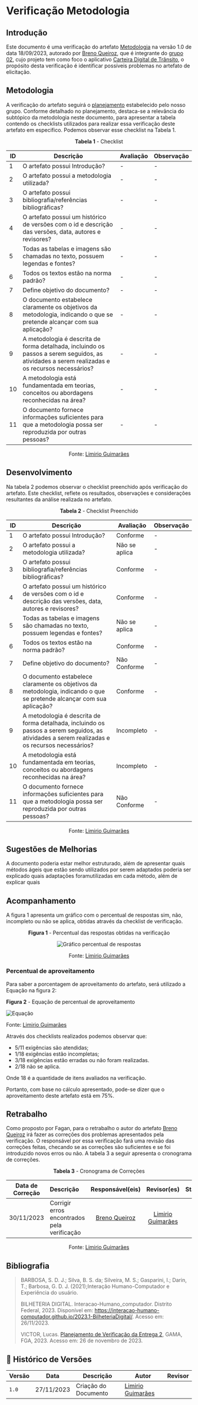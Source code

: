 # Verificação Metodologia
 
## Introdução

Este documento é uma verificação do artefato [Metodologia](https://requisitos-de-software.github.io/2023.2-Carteira_Digital_de_Transito/planejamento/metodologia/) na versão 1.0 de data 18/09/2023, autorado por [Breno Queiroz](https://github.com/brenob6), que é integrante do [grupo 02](https://requisitos-de-software.github.io/2023.2-Carteira_Digital_de_Transito/), cujo projeto tem como foco o aplicativo [Carteira Digital de Trânsito](https://play.google.com/store/apps/details?id=br.gov.serpro.cnhe&hl=pt_BR&gl=US), o propósito desta verificação é identificar possíveis problemas no artefato de elicitação.

## Metodologia 

A verificação do artefato seguirá o [planejamento](https://requisitos-de-software.github.io/2023.2-Carteira_Digital_de_Transito/verificacao/grupo2/planejamendoDaVerificacao.md) estabelecido pelo nosso grupo. Conforme detalhado no planejamento, destaca-se a relevância do subtópico da metodologia neste documento, para apresentar a tabela contendo os checklists utilizados para realizar essa verificação deste artefato em especifico. Podemos observar esse checklist na Tabela 1. 

<center>

**Tabela 1** - Checklist 

| ID | Descrição                                                                                                                      | Avaliação  | Observação                                                             |
|----|--------------------------------------------------------------------------------------------------------------------------------|------------|------------------------------------------------------------------------|
| 1  | O artefato possui Introdução?                                                                                                  | -          | -                                                                      |
| 2  | O artefato possui a metodologia utilizada?                                                                    		      | -          | -                                                                      |
| 3  | O artefato possui bibliografia/referências bibliográficas?                                                                     | -          | -                                                                      |
| 4  | O artefato possui um histórico de versões com o id e descrição das versões, data, autores e revisores?                         | -          | -                                                                      |
| 5  | Todas as tabelas e imagens são chamadas no texto, possuem legendas e fontes?                                                   | -          | -                                                                      |
| 6  | Todos os textos estão na norma padrão?                                       						      | -          | -                                                                      |
| 7  | Define objetivo do documento?								   				      | -          | -                                                                      |
| 8  | O documento estabelece claramente os objetivos da metodologia, indicando o que se pretende alcançar com sua aplicação?         | -          | -                                                                      |
| 9  | A metodologia é descrita de forma detalhada, incluindo os passos a serem seguidos, as atividades a serem realizadas e os recursos necessários? | - |-                                                                |
| 10  | A metodologia está fundamentada em teorias, conceitos ou abordagens reconhecidas na área?				      | -          | -  								    |
| 11  | O documento fornece informações suficientes para que a metodologia possa ser reproduzida por outras pessoas? 		      | -          | -  								    |


Fonte: [Limirio Guimarães](https://github.com/LimirioGuimaraes)

</center> 

## Desenvolvimento 

Na tabela 2 podemos observar o checklist preenchido após verificação do artefato. Este checklist, reflete os resultados, observações e considerações resultantes da análise realizada no artefato.

<center>

**Tabela 2** - Checklist Preenchido 

| ID | Descrição                                                                                                                      | Avaliação  | Observação                                                             |
|----|--------------------------------------------------------------------------------------------------------------------------------|------------|------------------------------------------------------------------------|
| 1  | O artefato possui Introdução?                                                                                                  | Conforme   | -                                                                      |
| 2  | O artefato possui a metodologia utilizada?                                                                    		      | Não se aplica| -                                                                      |
| 3  | O artefato possui bibliografia/referências bibliográficas?                                                                     | Conforme   | -                                                                      |
| 4  | O artefato possui um histórico de versões com o id e descrição das versões, data, autores e revisores?                         | Conforme   | -                                                                      |
| 5  | Todas as tabelas e imagens são chamadas no texto, possuem legendas e fontes?                                                   | Não se aplica| -                                                                      |
| 6  | Todos os textos estão na norma padrão?                                       						      | Conforme   | -                                                                      |
| 7  | Define objetivo do documento?								   				      | Não Conforme| -                                                                      |
| 8  | O documento estabelece claramente os objetivos da metodologia, indicando o que se pretende alcançar com sua aplicação?         | Conforme   | -                                                                      |
| 9  | A metodologia é descrita de forma detalhada, incluindo os passos a serem seguidos, as atividades a serem realizadas e os recursos necessários? | Incompleto|-                                                        |
| 10  | A metodologia está fundamentada em teorias, conceitos ou abordagens reconhecidas na área?				      | Incompleto | -  								    |
| 11  | O documento fornece informações suficientes para que a metodologia possa ser reproduzida por outras pessoas? 		      | Não Conforme| -  								    |


Fonte: [Limirio Guimarães](https://github.com/LimirioGuimaraes)

</center>


## Sugestões de Melhorias

A documento poderia estar melhor estruturado, além de apresentar quais métodos ágeis que estão sendo utilizados por serem adaptados poderia ser explicado quais adaptações foramutilizadas em cada método, além de explicar quais 

## Acompanhamento

A figura 1 apresenta um gráfico com o percentual de respostas sim, não, incompleto ou não se aplica, obtidas através da checklist de verificação.

<center>

**Figura 1** - Percentual das respostas obtidas na verificação 

![Gráfico percentual de respostas](../../../assets/percentual_Avaliação1.PNG)

Fonte: [Limirio Guimarães](https://github.com/LimirioGuimaraes) 
</center>

### Percentual de aproveitamento 

Para saber a porcentagem de aproveitamento do artefato, será utilizado a Equação na figura 2:

**Figura 2** - Equação de percentual de aproveitamento

![Equação](../../../assets/equacao.PNG)

Fonte: [Limirio Guimarães](https://github.com/LimirioGuimaraes)

</center>

Através dos checklists realizados podemos observar que:

- 5/11 exigências são atendidas;
- 1/18 exigências estão incompletas;
- 3/18 exigências estão erradas ou não foram realizadas.
- 2/18 não se aplica.

Onde 18 é a quantidade de itens avaliados na verificação.

Portanto, com base no cálculo apresentado, pode-se dizer que o aproveitamento deste artefato está em 75%.


## Retrabalho

Como proposto por Fagan, para o retrabalho o autor do artefato [Breno Queiroz](https://github.com/brenob6) irá fazer as correções dos problemas apresentados pela verificação. O responsável por essa verificação fará uma revisão das correções feitas, checando se as correções são suficientes e se foi introduzido novos erros ou não. A tabela 3 a seguir apresenta o cronograma de correções.

<center>

**Tabela 3** - Cronograma de Correções

| Data de Correção | Descrição                                    |                Responsável(eis)                |                 Revisor(es)                 |      Status      |
| :--------------: | :------------------------------------------- | :--------------------------------------------: | :-----------------------------------------: | :--------------: |
|    30/11/2023    | Corrigir erros encontrados pela verificação  | [Breno Queiroz](https://github.com/brenob6) | [Limirio Guimarães](https://github.com/LimirioGuimaraes)|  |

Fonte: [Limirio Guimarães](https://github.com/LimirioGuimaraes)

</center>

## Bibliografia

> BARBOSA, S. D. J.; Silva, B. S. da; Silveira, M. S.; Gasparini, I.; Darin, T.; Barbosa, G. D. J. (2021);Interação Humano-Computador e Experiência do usuário.
> 
> BILHETERIA DIGITAL. Interacao-Humano_computador. Distrito Federal, 2023. Disponível em: <https://interacao-humano-computador.github.io/2023.1-BilheteriaDigital/>. Acesso em: 26/11/2023.<br>
>
> VICTOR, Lucas. [Planejamento de Verificação da Entrega 2](https://github.com/Requisitos-de-Software/2023.2-Economia-DF/blob/main/docs/verificacao/Grupo-02/Entrega-02/planejamento-verificacao-e2-grupo2.md), GAMA, FGA, 2023. Acesso em: 26 de novembro de 2023.

## 📑 Histórico de Versões

| Versão |    Data    |       Descrição      | Autor                |   Revisor   |
| ------ | ---------- | -------------------- | ---------------------| ----------- |
| `1.0`  | 27/11/2023 | Criação do Documento | [Limirio Guimarães](https://github.com/LimirioGuimaraes)| |


